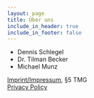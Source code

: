 ```yaml
---
layout: page
title: Über uns
include_in_header: true
include_in_footer: false
---
```


* Dennis Schlegel
* Dr. Tilman Becker
* Michael Munz

<a href="/imprint/">Imprint/Impressum</a>, §5 TMG
<br>
<a href="/privacypolicy/">Privacy Policy</a>





